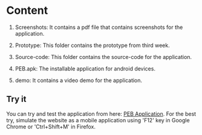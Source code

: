 # Content

1. Screenshots:
It contains a pdf file that contains screenshots for the application.

2. Prototype:
This folder contains the prototype from third week.

3. Source-code:
This folder contains the source-code for the application.

4. PEB.apk:
The installable application for android devices.

5. demo:
It contains a video demo for the application.

## Try it
You can try and test the application from here: [PEB Application](https://ped-app.herokuapp.com/).
For the best try, simulate the website as a mobile application using 'F12' key in Google Chrome or 'Ctrl+Shift+M' in Firefox.